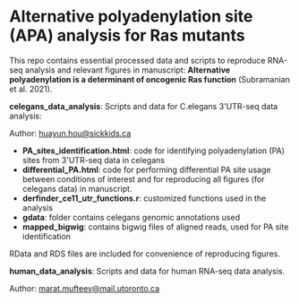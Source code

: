 # Alternative polyadenylation site (APA) analysis for Ras mutants

This repo contains essential processed data and scripts to reproduce RNA-seq analysis and relevant figures in manuscript: **Alternative polyadenylation is a determinant of oncogenic Ras function** (Subramanian et al. 2021).

**celegans_data_analysis**: Scripts and data for C.elegans 3'UTR-seq data analysis:

Author: huayun.hou@sickkids.ca


  - **PA_sites_identification.html**: code for identifying polyadenylation (PA) sites from 3'UTR-seq data in celegans
  - **differential_PA.html**: code for performing differential PA site usage between conditions of interest and for reproducing all figures (for celegans data) in manuscript. 
  - **derfinder_ce11_utr_functions.r**: customized functions used in the analysis
  - **gdata**: folder contains celegans genomic annotations used 
  - **mapped_bigwig**: contains bigwig files of aligned reads, used for PA site identification 

  RData and RDS files are included for convenience of reproducing figures. 
 
 **human_data_analysis**: Scripts and data for human RNA-seq data analysis. 
 
 Author: marat.mufteev@mail.utoronto.ca 

